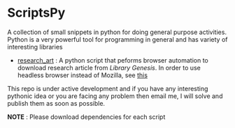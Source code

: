 # ScriptsPy
A collection of small snippets in python for doing general purpose activities. Python is a very powerful tool for programming in general and has variety of interesting libraries

* [research_art](https://github.com/Akash1684/ScriptsPy/raw/master/research_art.py) : A python script that peforms browser automation to download research article from *Library Genesis*. In order to use headless browser instead of Mozilla, see [this](https://splinter.readthedocs.io/en/latest/drivers/zope.testbrowser.html)


This repo is under active development and if you have any interesting pythonic idea or you are facing any problem then email me, I will solve and publish them as soon as possible.



**NOTE** : Please download dependencies for each script
